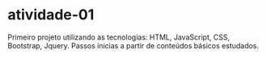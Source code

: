 # atividade-01
 Primeiro projeto utilizando as tecnologias: HTML, JavaScript, CSS, Bootstrap, Jquery.
 Passos inicias a partir de conteúdos básicos estudados.
